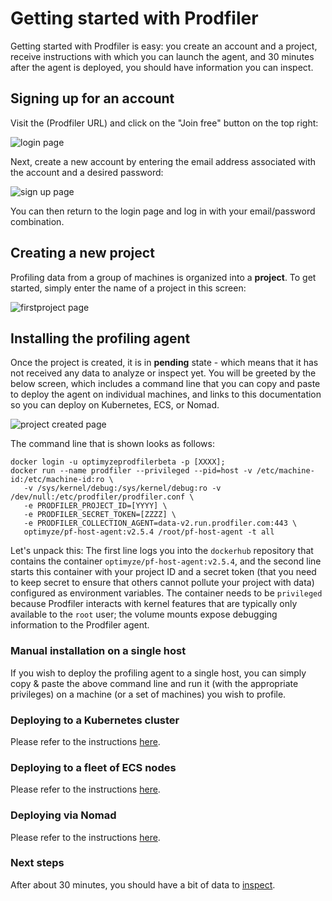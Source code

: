 # Getting started with Prodfiler

Getting started with Prodfiler is easy: you create an account and a project, receive instructions
with which you can launch the agent, and 30 minutes after the agent is deployed, you should
have information you can inspect.

## Signing up for an account

Visit the (Prodfiler URL) and click on the "Join free" button on the top right:

![login page](./pictures/login.png)

Next, create a new account by entering the email address associated with the account and a desired
password:

![sign up page](./pictures/signup.png)

You can then return to the login page and log in with your email/password combination.

## Creating a new project

Profiling data from a group of machines is organized into a **project**. To get started, simply
enter the name of a project in this screen:

![firstproject page](./pictures/first-project.png)

## Installing the profiling agent

Once the project is created, it is in **pending** state - which means that it has not received any
data to analyze or inspect yet. You will be greeted by the below screen, which includes a command
line that you can copy and paste to deploy the agent on individual machines, and links to this
documentation so you can deploy on Kubernetes, ECS, or Nomad.

![project created page](./pictures/project-created.png)

The command line that is shown looks as follows:

```
docker login -u optimyzeprodfilerbeta -p [XXXX];
docker run --name prodfiler --privileged --pid=host -v /etc/machine-id:/etc/machine-id:ro \
   -v /sys/kernel/debug:/sys/kernel/debug:ro -v /dev/null:/etc/prodfiler/prodfiler.conf \
   -e PRODFILER_PROJECT_ID=[YYYY] \
   -e PRODFILER_SECRET_TOKEN=[ZZZZ] \
   -e PRODFILER_COLLECTION_AGENT=data-v2.run.prodfiler.com:443 \
   optimyze/pf-host-agent:v2.5.4 /root/pf-host-agent -t all
```

Let's unpack this: The first line logs you into the `dockerhub` repository that contains the
container `optimyze/pf-host-agent:v2.5.4`, and the second line starts this container
with your project ID and a secret token (that you need to keep secret to ensure that others cannot
pollute your project with data) configured as environment variables.
The container needs to be `privileged` because Prodfiler interacts with kernel features that are
typically only available to the `root` user; the volume mounts expose debugging information to the Prodfiler agent.

### Manual installation on a single host

If you wish to deploy the profiling agent to a single host, you can simply copy & paste the above
command line and run it (with the appropriate privileges) on a machine (or a set of machines) you
wish to profile.

### Deploying to a Kubernetes cluster

Please refer to the instructions [here](./kubernetes.md).

### Deploying to a fleet of ECS nodes

Please refer to the instructions [here](./ecs.md).

### Deploying via Nomad

Please refer to the instructions [here](./nomad.md).

### Next steps

After about 30 minutes, you should have a bit of data to [inspect](./feature-reference.md).

